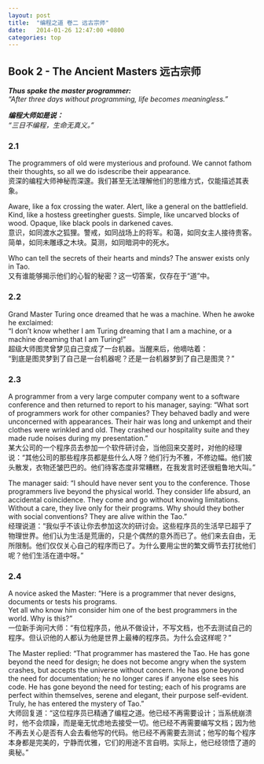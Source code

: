 ```yaml
---
layout: post
title:  "编程之道 卷二 远古宗师"
date:   2014-01-26 12:47:00 +0800
categories: top
---
```

## Book 2 - The Ancient Masters 远古宗师

***Thus spake the master programmer:**  
“After three days without programming, life becomes meaningless.”*

***编程大师如是说：**  
“三日不编程，生命无真义。”*

### 2.1

The programmers of old were mysterious and profound. We cannot fathom their thoughts, so all we do isdescribe their appearance.  
资深的编程大师神秘而深邃。我们甚至无法理解他们的思维方式，仅能描述其表象。

Aware, like a fox crossing the water. Alert, like a general on the battlefield. Kind, like a hostess greetingher guests. Simple, like uncarved blocks of wood. Opaque, like black pools in darkened caves.  
意识，如同渡水之狐狸。警戒，如同战场上的将军。和蔼，如同女主人接待贵客。简单，如同未雕琢之木块。莫测，如同暗洞中的死水。  

Who can tell the secrets of their hearts and minds? The answer exists only in Tao.  
又有谁能够揭示他们的心智的秘密？这一切答案，仅存在于“道”中。

### 2.2

Grand Master Turing once dreamed that he was a machine. When he awoke he exclaimed:  
“I don’t know whether I am Turing dreaming that I am a machine, or a machine dreaming that I am Turing!”  
超级大师图灵曾梦见自己变成了一台机器。当醒来后，他嘀咕着：  
“到底是图灵梦到了自己是一台机器呢？还是一台机器梦到了自己是图灵？”

### 2.3

A programmer from a very large computer company went to a software conference and then returned to report to his manager, saying: “What sort of programmers work for other companies? They behaved badly and were unconcerned with appearances. Their hair was long and unkempt and their clothes were wrinkled and old. They crashed our hospitality suite and they made rude noises during my presentation.”  
某大公司的一个程序员去参加一个软件研讨会，当他回来交差时，对他的经理说：“其他公司的那些程序员都是些什么人呀？他们行为不雅，不修边幅。他们披头散发，衣物还皱巴巴的。他们待客态度非常糟糕，在我发言时还很粗鲁地大叫。”

The manager said: “I should have never sent you to the conference. Those programmers live beyond the physical world. They consider life absurd, an accidental coincidence. They come and go without knowing limitations. Without a care, they live only for their programs. Why should they bother with social conventions? They are alive within the Tao.”  
经理说道：“我似乎不该让你去参加这次的研讨会。这些程序员的生活早已超乎了物理世界。他们认为生活是荒唐的，只是个偶然的意外而已了。他们来去自由，无所限制。他们仅仅关心自己的程序而已了。为什么要用尘世的繁文缛节去打扰他们呢？他们生活在道中呀。”

### 2.4

A novice asked the Master: “Here is a programmer that never designs, documents or tests his programs.  
Yet all who know him consider him one of the best programmers in the world. Why is this?”  
一位新手询问大师：“有位程序员，他从不做设计，不写文档，也不去测试自己的程序。但认识他的人都认为他是世界上最棒的程序员。为什么会这样呢？”

The Master replied: “That programmer has mastered the Tao. He has gone beyond the need for design; he does not become angry when the system crashes, but accepts the universe without concern. He has gone beyond the need for documentation; he no longer cares if anyone else sees his code. He has gone beyond the need for testing; each of his programs are perfect within themselves, serene and elegant, their purpose self-evident. Truly, he has entered the mystery of Tao.”  
大师回复道：“这位程序员已精通了编程之道。他已经不再需要设计；当系统崩溃时，他不会烦躁，而是毫无忧虑地去接受一切。他已经不再需要编写文档；因为他不再去关心是否有人会去看他写的代码。他已经不再需要去测试；他写的每个程序本身都是完美的，宁静而优雅，它们的用途不言自明。实际上，他已经领悟了道的奥秘。”
